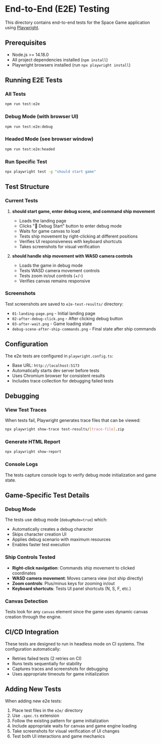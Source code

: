 # End-to-End (E2E) Testing

This directory contains end-to-end tests for the Space Game application using [Playwright](https://playwright.dev/).

## Prerequisites

- Node.js >= 14.18.0
- All project dependencies installed (`npm install`)
- Playwright browsers installed (run `npx playwright install`)

## Running E2E Tests

### All Tests
```bash
npm run test:e2e
```

### Debug Mode (with browser UI)
```bash
npm run test:e2e:debug
```

### Headed Mode (see browser window)
```bash
npm run test:e2e:headed
```

### Run Specific Test
```bash
npx playwright test -g "should start game"
```

## Test Structure

### Current Tests

1. **should start game, enter debug scene, and command ship movement**
   - Loads the landing page
   - Clicks "🔧 Debug Start" button to enter debug mode
   - Waits for game canvas to load
   - Tests ship movement by right-clicking at different positions
   - Verifies UI responsiveness with keyboard shortcuts
   - Takes screenshots for visual verification

2. **should handle ship movement with WASD camera controls**
   - Loads the game in debug mode
   - Tests WASD camera movement controls
   - Tests zoom in/out controls (+/-)
   - Verifies canvas remains responsive

### Screenshots

Test screenshots are saved to `e2e-test-results/` directory:
- `01-landing-page.png` - Initial landing page
- `02-after-debug-click.png` - After clicking debug button
- `03-after-wait.png` - Game loading state
- `debug-scene-after-ship-commands.png` - Final state after ship commands

## Configuration

The e2e tests are configured in `playwright.config.ts`:
- Base URL: `http://localhost:5173`
- Automatically starts dev server before tests
- Uses Chromium browser for consistent results
- Includes trace collection for debugging failed tests

## Debugging

### View Test Traces
When tests fail, Playwright generates trace files that can be viewed:
```bash
npx playwright show-trace test-results/[trace-file].zip
```

### Generate HTML Report
```bash
npx playwright show-report
```

### Console Logs
The tests capture console logs to verify debug mode initialization and game state.

## Game-Specific Test Details

### Debug Mode
The tests use debug mode (`debugMode=true`) which:
- Automatically creates a debug character
- Skips character creation UI
- Applies debug scenario with maximum resources
- Enables faster test execution

### Ship Controls Tested
- **Right-click navigation**: Commands ship movement to clicked coordinates
- **WASD camera movement**: Moves camera view (not ship directly)  
- **Zoom controls**: Plus/minus keys for zooming in/out
- **Keyboard shortcuts**: Tests UI panel shortcuts (N, S, F, etc.)

### Canvas Detection
Tests look for any `canvas` element since the game uses dynamic canvas creation through the engine.

## CI/CD Integration

These tests are designed to run in headless mode on CI systems. The configuration automatically:
- Retries failed tests (2 retries on CI)
- Runs tests sequentially for stability
- Captures traces and screenshots for debugging
- Uses appropriate timeouts for game initialization

## Adding New Tests

When adding new e2e tests:
1. Place test files in the `e2e/` directory
2. Use `.spec.ts` extension
3. Follow the existing pattern for game initialization
4. Include appropriate waits for canvas and game engine loading
5. Take screenshots for visual verification of UI changes
6. Test both UI interactions and game mechanics